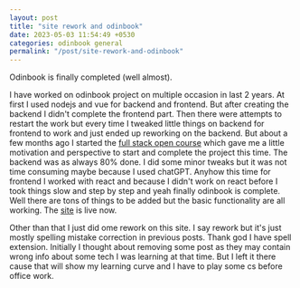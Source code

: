 ```yaml
---
layout: post
title: "site rework and odinbook"
date: 2023-05-03 11:54:49 +0530
categories: odinbook general
permalink: "/post/site-rework-and-odinbook"
---
```


Odinbook is finally completed (well almost).

I have worked on odinbook project on multiple occasion in last 2 years. At first I used nodejs and vue for backend and frontend. But after creating the backend I didn't complete the frontend part. Then there were attempts to restart the work but every time I tweaked little things on backend for frontend to work and just ended up reworking on the backend. But about a few months ago I started the [full stack open course](https://fullstackopen.com/en/) which gave me a little motivation and perspective to start and complete the project this time. The backend was as always 80% done. I did some minor tweaks but it was not time consuming maybe because I used chatGPT. Anyhow this time for frontend I worked with react and because I didn't work on react before I took things slow and step by step and yeah finally odinbook is complete. Well there are tons of things to be added but the basic functionality are all working. The [site](https://odinbook-react.onrender.com) is live now.

Other than that I just did ome rework on this site. I say rework but it's just mostly spelling mistake correction in previous posts. Thank god I have spell extension. Initially I thought about removing some post as they may contain wrong info about some tech I was learning at that time. But I left it there cause that will show my learning curve and I have to play some cs before office work.
